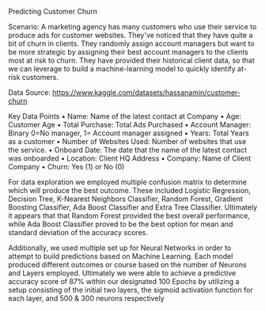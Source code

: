 Predicting Customer Churn

Scenario: A marketing agency has many customers who use their service to produce ads for customer websites. They've noticed that they have quite a bit of churn in clients. They randomly assign account managers but want to be more strategic by assigning their best account managers to the clients most at risk to churn. They have provided their historical client data, so that we can leverage to build a machine-learning model to quickly identify at-risk customers.

Data Source: https://www.kaggle.com/datasets/hassanamin/customer-churn

Key Data Points
•	Name: Name of the latest contact at Company
•	Age: Customer Age
•	Total Purchase: Total Ads Purchased
•	Account Manager: Binary 0=No manager, 1= Account manager assigned
•	Years: Total Years as a customer
•	Number of Websites Used: Number of websites that use the service.
•	Onboard Date: The date that the name of the latest contact was onboarded
•	Location: Client HQ Address
•	Company: Name of Client Company
•	Churn: Yes (1) or No (0)

For data exploration we employed multiple confusion matrix to determine which will produce the best outcome.  These included Logistic Regression, Decision Tree, K-Nearest Neighbors Classifier, Random Forest, Gradient Boosting Classifier, Ada Boost Classifier and Extra Tree Classifier.  Ultimately it appears that that Random Forest provided the best overall performance, while Ada Boost Classifier proved to be the best option for mean and standard deviation of the accuracy scores.

Additionally, we used multiple set up for Neural Networks in order to attempt to build predictions based on Machine Learning.  Each model produced different outcomes or course based on the number of Neurons and Layers employed.  Ultimately we were able to achieve a predictive accuracy score of 87% within our designated 100 Epochs by utilizing a setup consisting of the initial two layers, the sigmoid activation function for each layer, and 500 & 300 neurons respectively
